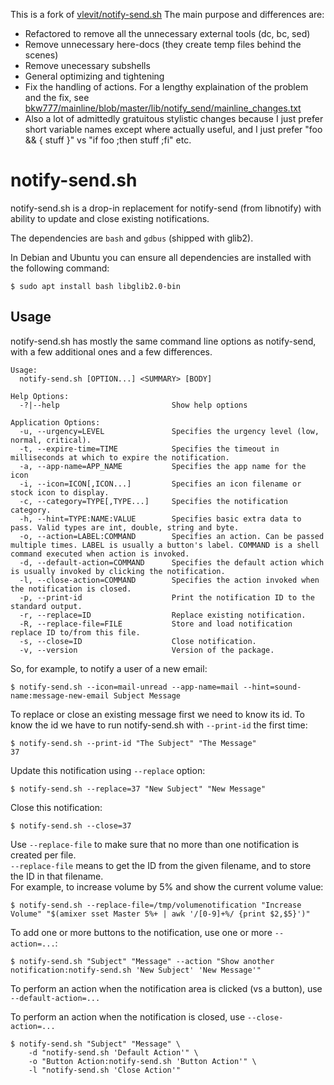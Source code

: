 This is a fork of [vlevit/notify-send.sh](https://github.com/vlevit/notify-send.sh)
The main purpose and differences are:
* Refactored to remove all the unnecessary external tools (dc, bc, sed)
* Remove unnecessary here-docs (they create temp files behind the scenes)
* Remove unecessary subshells
* General optimizing and tightening
* Fix the handling of actions. For a lengthy explaination of the problem and the fix, see [bkw777/mainline/blob/master/lib/notify_send/mainline_changes.txt](https://raw.githubusercontent.com/bkw777/mainline/master/lib/notify_send/mainline_changes.txt)
* Also a lot of admittedly gratuitous stylistic changes because I just prefer short variable names except where actually useful, and I just prefer "foo && { stuff }" vs "if foo ;then stuff ;fi"  etc.

# notify-send.sh

notify-send.sh is a drop-in replacement for notify-send (from
libnotify) with ability to update and close existing notifications.

The dependencies are `bash` and `gdbus` (shipped with glib2).

In Debian and Ubuntu you can ensure all dependencies are installed
with the following command:

    $ sudo apt install bash libglib2.0-bin

## Usage

notify-send.sh has mostly the same command line options as notify-send,
with a few additional ones and a few differences.

    Usage:
      notify-send.sh [OPTION...] <SUMMARY> [BODY]

    Help Options:
      -?|--help                         Show help options

    Application Options:
      -u, --urgency=LEVEL               Specifies the urgency level (low, normal, critical).
      -t, --expire-time=TIME            Specifies the timeout in milliseconds at which to expire the notification.
      -a, --app-name=APP_NAME           Specifies the app name for the icon
      -i, --icon=ICON[,ICON...]         Specifies an icon filename or stock icon to display.
      -c, --category=TYPE[,TYPE...]     Specifies the notification category.
      -h, --hint=TYPE:NAME:VALUE        Specifies basic extra data to pass. Valid types are int, double, string and byte.
      -o, --action=LABEL:COMMAND        Specifies an action. Can be passed multiple times. LABEL is usually a button's label. COMMAND is a shell command executed when action is invoked.
      -d, --default-action=COMMAND      Specifies the default action which is usually invoked by clicking the notification.
      -l, --close-action=COMMAND        Specifies the action invoked when the notification is closed.
      -p, --print-id                    Print the notification ID to the standard output.
      -r, --replace=ID                  Replace existing notification.
      -R, --replace-file=FILE           Store and load notification replace ID to/from this file.
      -s, --close=ID                    Close notification.
      -v, --version                     Version of the package.


So, for example, to notify a user of a new email:
```
$ notify-send.sh --icon=mail-unread --app-name=mail --hint=sound-name:message-new-email Subject Message
```

To replace or close an existing message first we need to know its id.
To know the id we have to run notify-send.sh with `--print-id` the first time:
```
$ notify-send.sh --print-id "The Subject" "The Message"
37
```

Update this notification using `--replace` option:
```
$ notify-send.sh --replace=37 "New Subject" "New Message"
```

Close this notification:
```
$ notify-send.sh --close=37
```

Use `--replace-file` to make sure that no more than one notification is created per file.  
`--replace-file` means to get the ID from the given filename, and to store the ID in that filename.  
For example, to increase volume by 5% and show the current volume value:
```
$ notify-send.sh --replace-file=/tmp/volumenotification "Increase Volume" "$(amixer sset Master 5%+ | awk '/[0-9]+%/ {print $2,$5}')"
```

To add one or more buttons to the notification, use one or more `--action=...`:
```
$ notify-send.sh "Subject" "Message" --action "Show another notification:notify-send.sh 'New Subject' 'New Message'"
```

To perform an action when the notification area is clicked (vs a button), use `--default-action=...`

To perform an action when the notification is closed, use `--close-action=...`

    $ notify-send.sh "Subject" "Message" \
        -d "notify-send.sh 'Default Action'" \
        -o "Button Action:notify-send.sh 'Button Action'" \
        -l "notify-send.sh 'Close Action'"
